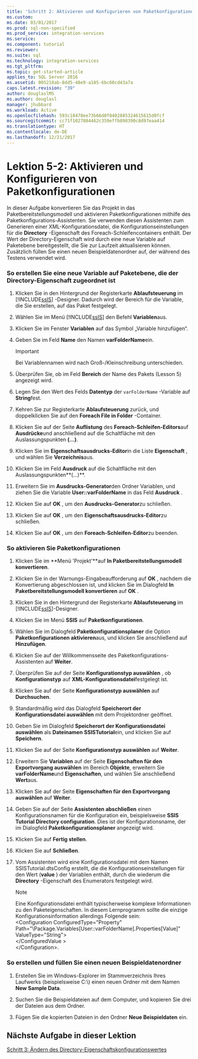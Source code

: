 ```yaml
---
title: 'Schritt 2: Aktivieren und Konfigurieren von Paketkonfigurationen | Microsoft-Dokumentation'
ms.custom: 
ms.date: 03/01/2017
ms.prod: sql-non-specified
ms.prod_service: integration-services
ms.service: 
ms.component: tutorial
ms.reviewer: 
ms.suite: sql
ms.technology: integration-services
ms.tgt_pltfrm: 
ms.topic: get-started-article
applies_to: SQL Server 2016
ms.assetid: 005218ab-8dd5-48e9-a185-6bc60cd43a7a
caps.latest.revision: "39"
author: douglaslMS
ms.author: douglasl
manager: jhubbard
ms.workload: Active
ms.openlocfilehash: 593c18478ee73b66d0f8402885324615615d0fcf
ms.sourcegitcommit: cc71f1027884462c359effb898390c8d97eaa414
ms.translationtype: HT
ms.contentlocale: de-DE
ms.lasthandoff: 12/21/2017
---
```

# <a name="lesson-5-2---enabling-and-configuring-package-configurations"></a>Lektion 5-2: Aktivieren und Konfigurieren von Paketkonfigurationen
In dieser Aufgabe konvertieren Sie das Projekt in das Paketbereitstellungsmodell und aktivieren Paketkonfigurationen mithilfe des Paketkonfigurations-Assistenten. Sie verwenden diesen Assistenten zum Generieren einer XML-Konfigurationsdatei, die Konfigurationseinstellungen für die **Directory** -Eigenschaft des Foreach-Schleifencontainers enthält. Der Wert der Directory-Eigenschaft wird durch eine neue Variable auf Paketebene bereitgestellt, die Sie zur Laufzeit aktualisieren können. Zusätzlich füllen Sie einen neuen Beispieldatenordner auf, der während des Testens verwendet wird.  
  
### <a name="to-create-a-new-package-level-variable-mapped-to-the-directory-property"></a>So erstellen Sie eine neue Variable auf Paketebene, die der Directory-Eigenschaft zugeordnet ist  
  
1.  Klicken Sie in den Hintergrund der Registerkarte **Ablaufsteuerung** im [!INCLUDE[ssIS](../includes/ssis-md.md)] -Designer. Dadurch wird der Bereich für die Variable, die Sie erstellen, auf das Paket festgelegt.  
  
2.  Wählen Sie im Menü [!INCLUDE[ssIS](../includes/ssis-md.md)] den Befehl **Variablen**aus.  
  
3.  Klicken Sie im Fenster **Variablen** auf das Symbol „Variable hinzufügen“.  
  
4.  Geben Sie im Feld **Name** den Namen **varFolderName**ein.  
  
    > [!IMPORTANT]  
    > Bei Variablennamen wird nach Groß-/Kleinschreibung unterschieden.  
  
5.  Überprüfen Sie, ob im Feld **Bereich** der Name des Pakets (Lesson 5) angezeigt wird.  
  
6.  Legen Sie den Wert des Felds **Datentyp** der `varFolderName` -Variable auf **String**fest.  
  
7.  Kehren Sie zur Registerkarte **Ablaufsteuerung** zurück, und doppelklicken Sie auf den **Foreach File in Folder** -Container.  
  
8.  Klicken Sie auf der Seite **Auflistung** des **Foreach-Schleifen-Editors**auf **Ausdrücke**und anschließend auf die Schaltfläche mit den Auslassungspunkten **(…)**.  
  
9. Klicken Sie im **Eigenschaftsausdrucks-Editor**in die Liste **Eigenschaft** , und wählen Sie **Verzeichnis**aus.  
  
10. Klicken Sie im Feld **Ausdruck** auf die Schaltfläche mit den Auslassungspunkten**(…)**.  
  
11. Erweitern Sie im **Ausdrucks-Generator**den Ordner Variablen, und ziehen Sie die Variable **User::varFolderName** in das Feld **Ausdruck** .  
  
12. Klicken Sie auf **OK** , um den **Ausdrucks-Generator**zu schließen.  
  
13. Klicken Sie auf **OK** , um den **Eigenschaftsausdrucks-Editor**zu schließen.  
  
14. Klicken Sie auf **OK** , um den **Foreach-Schleifen-Editor**zu beenden.  
  
### <a name="to-enable-package-configurations"></a>So aktivieren Sie Paketkonfigurationen  
  
1.  Klicken Sie im **Menü 'Projekt'**auf **In Paketbereitstellungsmodell konvertieren**.  
  
2.  Klicken Sie in der Warnungs-Eingabeaufforderung auf **OK** , nachdem die Konvertierung abgeschlossen ist, und klicken Sie im Dialogfeld **In Paketbereitstellungsmodell konvertieren** auf **OK** .  
  
3.  Klicken Sie in den Hintergrund der Registerkarte **Ablaufsteuerung** im [!INCLUDE[ssIS](../includes/ssis-md.md)]-Designer.  
  
4.  Klicken Sie im Menü **SSIS** auf **Paketkonfigurationen**.  
  
5.  Wählen Sie im Dialogfeld **Paketkonfigurationsplaner** die Option **Paketkonfigurationen aktivieren**aus, und klicken Sie anschließend auf **Hinzufügen**.  
  
6.  Klicken Sie auf der Willkommensseite des Paketkonfigurations-Assistenten auf **Weiter**.  
  
7.  Überprüfen Sie auf der Seite **Konfigurationstyp auswählen** , ob **Konfigurationstyp** auf **XML-Konfigurationsdatei**festgelegt ist.  
  
8.  Klicken Sie auf der Seite **Konfigurationstyp auswählen** auf **Durchsuchen**.  
  
9. Standardmäßig wird das Dialogfeld **Speicherort der Konfigurationsdatei auswählen** mit dem Projektordner geöffnet.  
  
10. Geben Sie im Dialogfeld **Speicherort der Konfigurationsdatei auswählen** als **Dateinamen** **SSISTutorial**ein, und klicken Sie auf **Speichern**.  
  
11. Klicken Sie auf der Seite **Konfigurationstyp auswählen** auf **Weiter**.  
  
12. Erweitern Sie **Variablen** auf der Seite **Eigenschaften für den Exportvorgang auswählen** im Bereich **Objekte**, erweitern Sie **varFolderName**und **Eigenschaften**, und wählen Sie anschließend **Wert**aus.  
  
13. Klicken Sie auf der Seite **Eigenschaften für den Exportvorgang auswählen** auf **Weiter**.  
  
14. Geben Sie auf der Seite **Assistenten abschließen** einen Konfigurationsnamen für die Konfiguration ein, beispielsweise **SSIS Tutorial Directory configuration**. Dies ist der Konfigurationsname, der im Dialogfeld **Paketkonfigurationsplaner** angezeigt wird.  
  
15. Klicken Sie auf **Fertig stellen**.  
  
16. Klicken Sie auf **Schließen**.  
  
17. Vom Assistenten wird eine Konfigurationsdatei mit dem Namen SSISTutorial.dtsConfig erstellt, die die Konfigurationseinstellungen für den Wert (**value** ) der Variablen enthält, durch die wiederum die **Directory** -Eigenschaft des Enumerators festgelegt wird.  
  
    > [!NOTE]  
    > Eine Konfigurationsdatei enthält typischerweise komplexe Informationen zu den Paketeigenschaften. In diesem Lernprogramm sollte die einzige Konfigurationsinformation allerdings Folgende sein:  
    > <Configuration ConfiguredType="Property"  
    > Path="\Package.Variables[User::varFolderName].Properties[Value]" ValueType\="String">  
    >  <ConfiguredValue>\<\/ConfiguredValue >  
    > \<\/Configuration>.  
  
### <a name="to-create-and-populate-a-new-sample-data-folder"></a>So erstellen und füllen Sie einen neuen Beispieldatenordner  
  
1.  Erstellen Sie im Windows-Explorer im Stammverzeichnis Ihres Laufwerks (beispielsweise C:\\) einen neuen Ordner mit dem Namen **New Sample Data**.  
  
2.  Suchen Sie die Beispieldateien auf dem Computer, und kopieren Sie drei der Dateien aus dem Ordner.  
  
3.  Fügen Sie die kopierten Dateien in den Ordner **Neue Beispieldaten** ein.  
  
## <a name="next-task-in-lesson"></a>Nächste Aufgabe in dieser Lektion  
[Schritt 3: Ändern des Directory-Eigenschaftskonfigurationswertes](../integration-services/lesson-5-3-modifying-the-directory-property-configuration-value.md)  
  
